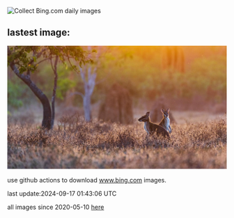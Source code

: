 ![Collect Bing.com daily images](https://github.com/counter2015/bing-daily-images/workflows/Collect%20Bing.com%20daily%20images/badge.svg)
## lastest image:
![](images/img.jpg)

use github actions to download www.bing.com images.

last update:2024-09-17 01:43:06 UTC

all images since 2020-05-10 [here](https://github.com/counter2015/bing-daily-images/tree/master/images) 
